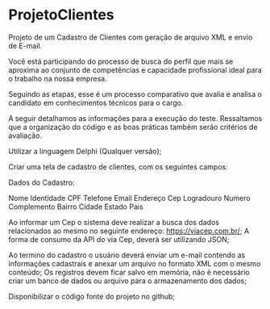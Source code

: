 # ProjetoClientes

Projeto de um Cadastro de Clientes com geração de arquivo XML e envio de E-mail. 


Você está participando do processo de busca do perfil que mais se aproxima ao conjunto de competências e capacidade profissional ideal para o trabalho na nossa empresa.

Seguindo as etapas, esse é um processo comparativo que avalia e analisa o candidato em conhecimentos técnicos para o cargo.

A seguir detalhamos as informações para a execução do teste. Ressaltamos que a organização do código e as boas práticas também serão critérios de avaliação.

Utilizar a linguagem Delphi (Qualquer versão);

Criar uma tela de cadastro de clientes, com os seguintes campos:

Dados do Cadastro:

Nome Identidade CPF Telefone Email Endereço Cep Logradouro Numero Complemento Bairro Cidade Estado Pais

Ao informar um Cep o sistema deve realizar a busca dos dados relacionados ao mesmo no seguinte endereço: https://viacep.com.br/; A forma de consumo da API do via Cep, deverá ser utilizando JSON;

Ao termino do cadastro o usuário deverá enviar um e-mail contendo as informações cadastrais e anexar um arquivo no formato XML com o mesmo conteúdo; Os registros devem ficar salvo em memória, não é necessário criar um banco de dados ou arquivo para o armazenamento dos dados;

Disponibilizar o código fonte do projeto no github;
